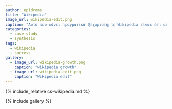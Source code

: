 ```yaml
---
author: epidrome
title: "Wikipedia"
image_url: wikipedia-edit.png
caption: "Αυτό που κάνει πραγματικά ξεχωριστή τη Wikipedia είναι ότι αποτελεί την καλύτερη απόδειξη ότι ένα απλό λογισμικό και μερικοί κοινώς αποδεκτοί κανόνες συνεργασίας (π.χ., αρχείο αλλαγών και περιοχή συζήτησης) μπορούν να αντικαταστήσουν τη μέχρι τότε ιεαραρχική και κερδοσκοπική διαδικασία παραγωγής προϊόντων περιεχομένου."
categories:
  - case-study
  - synthesis
tags:
  - wikipedia
  - success
gallery:
  - image_url: wikipedia-growth.png
    caption: "wikipedia growth"
  - image_url: wikipedia-edit.png
    caption: "Wikipedia edit"
---
```


{% include_relative cs-wikipedia.md %}

{% include gallery %}
